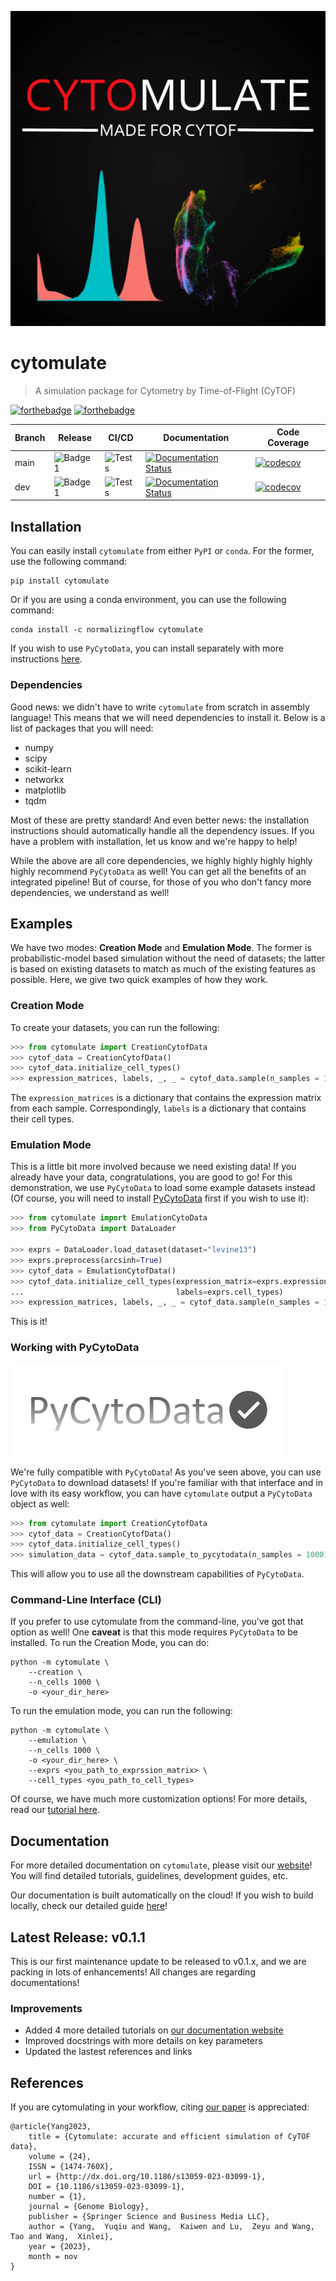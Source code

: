![Logo](/assets/cytomulate.jpg)

# cytomulate
> A simulation package for Cytometry by Time-of-Flight (CyTOF)

[![forthebadge](https://forthebadge.com/images/badges/open-source.svg)](https://forthebadge.com)
[![forthebadge](https://forthebadge.com/images/badges/made-with-python.svg)](https://forthebadge.com)

| Branch | Release | CI/CD | Documentation | Code Coverage |
| --- | --- | --- | --- | --- |
| main | ![Badge1](https://img.shields.io/badge/Version-v0.1.1-success) | ![Tests](https://github.com/kevin931/cytomulate/actions/workflows/ci.yml/badge.svg?branch=main) | [![Documentation Status](https://readthedocs.org/projects/cytomulate/badge/?version=dev)](https://cytomulate.readthedocs.io/en/main/?badge=main) |  [![codecov](https://codecov.io/gh/kevin931/cytomulate/branch/dev/graph/badge.svg?token=F5H0QTXGMR)](https://codecov.io/gh/kevin931/cytomulate) |
| dev | ![Badge1](https://img.shields.io/badge/Version-v0.1.1-success) |![Tests](https://github.com/kevin931/cytomulate/actions/workflows/ci.yml/badge.svg?branch=dev) | [![Documentation Status](https://readthedocs.org/projects/cytomulate/badge/?version=dev)](https://cytomulate.readthedocs.io/en/dev/?badge=dev) | [![codecov](https://codecov.io/gh/kevin931/cytomulate/branch/dev/graph/badge.svg?token=F5H0QTXGMR)](https://codecov.io/gh/kevin931/cytomulate) |


## Installation

You can easily install ``cytomulate`` from either ``PyPI`` or ``conda``. For the former, use the following command:

```shell
pip install cytomulate

```

Or if you are using a conda environment, you can use the following command:

```shell
conda install -c normalizingflow cytomulate

```
If you wish to use ``PyCytoData``, you can install separately with more instructions [here](https://cytomulate.readthedocs.io/en/dev/installation.html).

### Dependencies

Good news: we didn't have to write `cytomulate` from scratch in assembly language! This means that we will need dependencies to install it. Below is a list of packages that you will need:

- numpy
- scipy
- scikit-learn
- networkx
- matplotlib
- tqdm

Most of these are pretty standard! And even better news: the installation instructions should automatically handle all the dependency issues. If you have a problem with installation, let us know and we're happy to help!

While the above are all core dependencies, we highly highly highly highly highly recommend `PyCytoData` as well! You can get all the benefits of an integrated pipeline! But of course, for those of you who don't fancy more dependencies, we understand as well!


## Examples

We have two modes: **Creation Mode** and **Emulation Mode**. The former is probabilistic-model based simulation without the need of datasets; the latter is based on existing datasets to match as much of the existing features as possible. Here, we give two quick examples of how they work.


### Creation Mode

To create your datasets, you can run the following:

```python
>>> from cytomulate import CreationCytofData
>>> cytof_data = CreationCytofData()
>>> cytof_data.initialize_cell_types()
>>> expression_matrices, labels, _, _ = cytof_data.sample(n_samples = 1000)
```
The ``expression_matrices`` is a dictionary that contains the expression matrix from each sample. Correspondingly, ``labels`` is a dictionary that contains their cell types.


### Emulation Mode

This is a little bit more involved because we need existing data! If you already have your data, congratulations, you are good to go! For this demonstration, we use ``PyCytoData`` to load some example datasets instead (Of course, you will need to install [PyCytoData](https://pycytodata.readthedocs.io/en/latest/index.html) first if you wish to use it):

```python
>>> from cytomulate import EmulationCytoData
>>> from PyCytoData import DataLoader

>>> exprs = DataLoader.load_dataset(dataset="levine13")
>>> exprs.preprocess(arcsinh=True)
>>> cytof_data = EmulationCytofData()
>>> cytof_data.initialize_cell_types(expression_matrix=exprs.expression_matrix,
...                                  labels=exprs.cell_types)
>>> expression_matrices, labels, _, _ = cytof_data.sample(n_samples = 1000)
```
This is it!

### Working with PyCytoData

![PyCytoData](/assets/pycytodata.jpg)

We're fully compatible with ``PyCytoData``! As you've seen above, you can use ``PyCytoData`` to download datasets! If you're familiar with that interface and in love with its easy workflow, you can have ``cytomulate`` output a ``PyCytoData`` object as well:

```python
>>> from cytomulate import CreationCytofData
>>> cytof_data = CreationCytofData()
>>> cytof_data.initialize_cell_types()
>>> simulation_data = cytof_data.sample_to_pycytodata(n_samples = 1000)
```
This will allow you to use all the downstream capabilities of ``PyCytoData``.

### Command-Line Interface (CLI)

If you prefer to use cytomulate from the command-line, you've got that option as well! One **caveat** is that this mode requires ``PyCytoData`` to be installed. To run the Creation Mode, you can do:

```shell
python -m cytomulate \
	--creation \
	--n_cells 1000 \
	-o <your_dir_here>
```

To run the emulation mode, you can run the following:

```shell
python -m cytomulate \
	--emulation \
	--n_cells 1000 \
	-o <your_dir_here> \
	--exprs <you_path_to_exprssion_matrix> \
	--cell_types <you_path_to_cell_types>
```
Of course, we have much more customization options! For more details, read our [tutorial here](https://cytomulate.readthedocs.io/en/dev/tutorial/cli.html).

## Documentation

For more detailed documentation on ``cytomulate``, please visit our [website](https://cytomulate.readthedocs.io/)! You will find detailed tutorials,
guidelines, development guides, etc.

Our documentation is built automatically on the cloud! If you wish to build locally, check our detailed guide [here](https://cytomulate.readthedocs.io/en/latest/change/build.html)!

## Latest Release: v0.1.1

This is our first maintenance update to be released to v0.1.x,
and we are packing in lots of enhancements! All changes are
regarding documentations!

### Improvements
- Added 4 more detailed tutorials on [our documentation website](https://cytomulate.readthedocs.io)
- Improved docstrings with more details on key parameters
- Updated the lastest references and links

## References

If you are cytomulating in your workflow, citing [our paper](https://doi.org/10.1186/s13059-023-03099-1) is appreciated:

```
@article{Yang2023,
	title = {Cytomulate: accurate and efficient simulation of CyTOF data},
    volume = {24},
    ISSN = {1474-760X},
    url = {http://dx.doi.org/10.1186/s13059-023-03099-1},
    DOI = {10.1186/s13059-023-03099-1},
  	number = {1},
	journal = {Genome Biology},
	publisher = {Springer Science and Business Media LLC},
	author = {Yang,  Yuqiu and Wang,  Kaiwen and Lu,  Zeyu and Wang,  Tao and Wang,  Xinlei},
	year = {2023},
	month = nov 
}
```